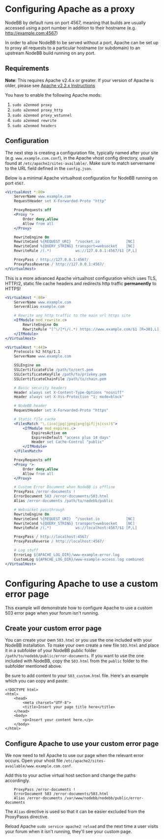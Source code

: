Configuring Apache as a proxy
=============================

NodeBB by default runs on port 4567, meaning that builds are usually accessed using a port number in addition to their hostname (e.g. http://example.com:4567)

In order to allow NodeBB to be served without a port, Apache can be set up to proxy all requests to a particular hostname (or subdomain) to an upstream NodeBB build running on any port.

Requirements
----------------------------

**Note**: This requires Apache v2.4.x or greater. If your version of Apache is older, please see [Apache v2.2.x Instructions](./apache2.2.md)

You have to enable the following Apache mods:

1.  `sudo a2enmod proxy`
2.  `sudo a2enmod proxy_http`
3.  `sudo a2enmod proxy_wstunnel`
4.  `sudo a2enmod rewrite`
5.  `sudo a2enmod headers`

Configuration
------------------------

The next step is creating a configuration file, typically named after your site (e.g. `www.example.com.conf`), in the Apache vhost
config directory, usually found at `/etc/apache2/sites-available/`. Make sure to match servername to the URL field defined in the `config.json`.

Below is a minimal Apache virtualhost configuration for NodeBB running on port `4567`.

``` apache
<VirtualHost *:80>
    ServerName www.example.com
    RequestHeader set X-Forwarded-Proto "http"

    ProxyRequests off
    <Proxy *>
        Order deny,allow
        Allow from all
    </Proxy>

    RewriteEngine On
    RewriteCond %{REQUEST_URI}  ^/socket.io            [NC]
    RewriteCond %{QUERY_STRING} transport=websocket    [NC]
    RewriteRule /(.*)           ws://127.0.0.1:4567/$1 [P,L]

    ProxyPass / http://127.0.0.1:4567/
    ProxyPassReverse / http://127.0.0.1:4567/
</VirtualHost>
```

This is a more advanced Apache virtualhost configuration which uses TLS, HTTP/2, static file cache headers
and redirects http traffic **permanently** to HTTPS!

```apache
<VirtualHost *:80>
    ServerName www.example.com
    ServerAlias example.com

    # Rewrite any http traffic to the main url https site
    <IfModule mod_rewrite.c>
        RewriteEngine On
        RewriteRule ^[^\/]*\/(.*) https://www.example.com/$1 [R=301,L]
    </IfModule>
</VirtualHost>

<VirtualHost *:443>
    Protocols h2 http/1.1
    ServerName www.example.com

    SSLEngine on
    SSLCertificateFile /path/to/cert.pem
    SSLCertificateKeyFile /path/to/privkey.pem
    SSLCertificateChainFile /path/to/chain.pem

    # Basic security headers
    Header always set X-Content-Type-Options "nosniff"
    Header always set X-Xss-Protection "1; mode=block"

    # NodeBB header
    RequestHeader set X-Forwarded-Proto "https"

    # Static file cache
    <FilesMatch "\.(ico|jpg|jpeg|png|gif|js|css)$">
        <IfModule mod_expires.c>
            ExpiresActive on
            ExpiresDefault "access plus 14 days"
            Header set Cache-Control "public"
        </IfModule>
    </FilesMatch>

    ProxyRequests off
    <Proxy *>
        Order deny,allow
        Allow from all
    </Proxy>

    # Custom Error Document when NodeBB is offline
    ProxyPass /error-documents !
    ErrorDocument 503 /error-documents/503.html
    Alias /error-documents /path/to/nodebb/public

    # Websocket passthrough
    RewriteEngine On
    RewriteCond %{REQUEST_URI}  ^/socket.io            [NC]
    RewriteCond %{QUERY_STRING} transport=websocket    [NC]
    RewriteRule /(.*)           ws://localhost:4567/$1 [P,L]

    ProxyPass / http://localhost:4567/
    ProxyPassReverse / http://localhost:4567/

    # Log stuff
    ErrorLog ${APACHE_LOG_DIR}/www-example-error.log
    CustomLog ${APACHE_LOG_DIR}/www-example-access.log combined
</VirtualHost>

```

Configuring Apache to use a custom error page
============================

This example will demonstrate how to configure Apache to use a custom 503
error page when your forum isn't running.

## Create your custom error page

You can create your own `503.html` or you use the one included with your NodeBB installation. To make your own create a
new file `503.html` and place it in a subfolder of your NodeBB public folder `/path/to/nodebb/public/error-documents`.
If you want to use the one included with NodeBB, copy the `503.html` from the `public` folder to the subfolder mentioned above.

Be sure to add content to your `503_custom.html` file. Here's an example which you
can copy and paste:

```
<!DOCTYPE html>
<html>
    <head>
        <meta charset="UTF-8">
        <title>Insert your page title here</title>
    </head>
    <body>
        <p>Insert your content here.</p>
    </body>
</html>
```

## Configure Apache to use your custom error page

We now need to tell Apache to use our page when the relevant error
occurs. Open your vhost file `/etc/apache2/sites-available/www.example.com.conf`.

Add this to your active virtual host section and change the paths accordingly.

```
    ProxyPass /error-documents !
    ErrorDocument 503 /error-documents/503.html
    Alias /error-documents /var/www/nodebb/nodebb/public/error-documents
```

The `Alias` directive is used so that it can be easier excluded from the ProxyPasss directive.

Reload Apache `sudo service apache2 reload` and the next time a user
visits your forum when it isn't running, they'll see your custom page.

